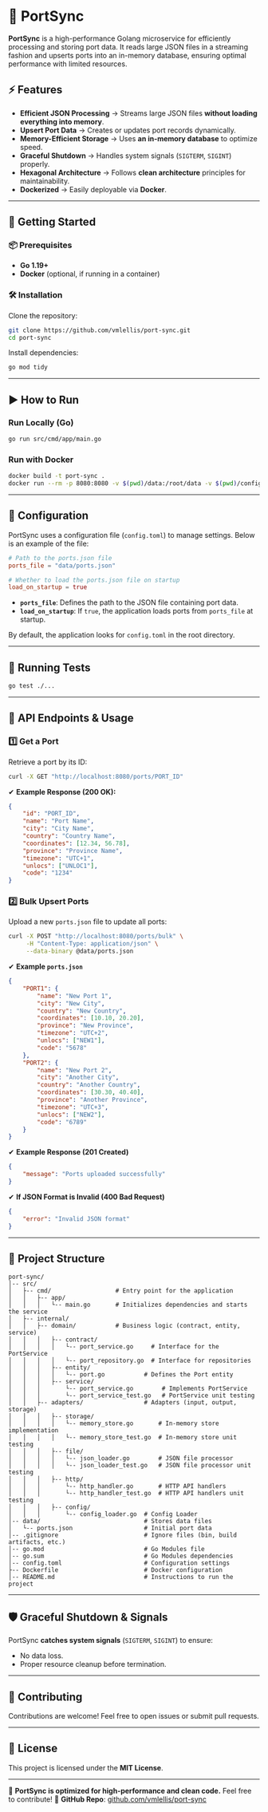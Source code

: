 # 🚢 PortSync

**PortSync** is a high-performance Golang microservice for efficiently processing and storing port data. It reads large JSON files in a streaming fashion and upserts ports into an in-memory database, ensuring optimal performance with limited resources.

## ⚡ Features
- **Efficient JSON Processing** → Streams large JSON files **without loading everything into memory**.
- **Upsert Port Data** → Creates or updates port records dynamically.
- **Memory-Efficient Storage** → Uses **an in-memory database** to optimize speed.
- **Graceful Shutdown** → Handles system signals (`SIGTERM`, `SIGINT`) properly.
- **Hexagonal Architecture** → Follows **clean architecture** principles for maintainability.
- **Dockerized** → Easily deployable via **Docker**.

---

## 🚀 Getting Started

### 📦 Prerequisites
- **Go 1.19+**
- **Docker** (optional, if running in a container)

### 🛠 Installation
Clone the repository:
```sh
git clone https://github.com/vmlellis/port-sync.git
cd port-sync
```

Install dependencies:
```sh
go mod tidy
```

---

## ▶️ How to Run

### **Run Locally (Go)**
```sh
go run src/cmd/app/main.go
```

### **Run with Docker**
```sh
docker build -t port-sync .
docker run --rm -p 8080:8080 -v $(pwd)/data:/root/data -v $(pwd)/config.toml:/config.toml --memory=200m  --name port-sync-container port-sync
```

---

## 🔧 Configuration
PortSync uses a configuration file (`config.toml`) to manage settings. Below is an example of the file:

```toml
# Path to the ports.json file
ports_file = "data/ports.json"

# Whether to load the ports.json file on startup
load_on_startup = true
```

- **`ports_file`**: Defines the path to the JSON file containing port data.
- **`load_on_startup`**: If `true`, the application loads ports from `ports_file` at startup.

By default, the application looks for `config.toml` in the root directory.

---

## 🤮 Running Tests
```sh
go test ./...
```

---

## 📡 API Endpoints & Usage

### **1️⃣ Get a Port**
Retrieve a port by its ID:
```sh
curl -X GET "http://localhost:8080/ports/PORT_ID"
```
✔ **Example Response (200 OK):**
```json
{
    "id": "PORT_ID",
    "name": "Port Name",
    "city": "City Name",
    "country": "Country Name",
    "coordinates": [12.34, 56.78],
    "province": "Province Name",
    "timezone": "UTC+1",
    "unlocs": ["UNLOC1"],
    "code": "1234"
}
```

### **2️⃣ Bulk Upsert Ports**
Upload a new `ports.json` file to update all ports:
```sh
curl -X POST "http://localhost:8080/ports/bulk" \
     -H "Content-Type: application/json" \
     --data-binary @data/ports.json
```
✔ **Example `ports.json`**
```json
{
    "PORT1": {
        "name": "New Port 1",
        "city": "New City",
        "country": "New Country",
        "coordinates": [10.10, 20.20],
        "province": "New Province",
        "timezone": "UTC+2",
        "unlocs": ["NEW1"],
        "code": "5678"
    },
    "PORT2": {
        "name": "New Port 2",
        "city": "Another City",
        "country": "Another Country",
        "coordinates": [30.30, 40.40],
        "province": "Another Province",
        "timezone": "UTC+3",
        "unlocs": ["NEW2"],
        "code": "6789"
    }
}
```
✔ **Example Response (201 Created)**
```json
{
    "message": "Ports uploaded successfully"
}
```

✔ **If JSON Format is Invalid (400 Bad Request)**
```json
{
    "error": "Invalid JSON format"
}
```

---

## 🏰 Project Structure

```
port-sync/
│-- src/
│   ├-- cmd/                  # Entry point for the application
│   │   ├-- app/
│   │   │   └-- main.go       # Initializes dependencies and starts the service
│   ├-- internal/
│   │   ├-- domain/           # Business logic (contract, entity, service)
│   │   │   ├-- contract/
│   │   │   │   └-- port_service.go     # Interface for the PortService
│   │   │   │   └-- port_repository.go  # Interface for repositories
│   │   │   ├-- entity/
│   │   │   │   └-- port.go           # Defines the Port entity
│   │   │   ├-- service/
│   │   │       └-- port_service.go        # Implements PortService
│   │   │       └-- port_service_test.go   # PortService unit testing
│   │   ├-- adapters/                 # Adapters (input, output, storage)
│   │   │   ├-- storage/
│   │   │   │   └-- memory_store.go       # In-memory store implementation
│   │   │   │   └-- memory_store_test.go  # In-memory store unit testing
│   │   │   ├-- file/
│   │   │   │   └-- json_loader.go        # JSON file processor
│   │   │   │   └-- json_loader_test.go   # JSON file processor unit testing
│   │   │   ├-- http/
│   │   │       └-- http_handler.go       # HTTP API handlers
│   │   │       └-- http_handler_test.go  # HTTP API handlers unit testing
│   │   │   ├-- config/
│   │   │       └-- config_loader.go  # Config Loader
│-- data/                             # Stores data files
│   └-- ports.json                    # Initial port data
│-- .gitignore                        # Ignore files (bin, build artifacts, etc.)
│-- go.mod                            # Go Modules file
│-- go.sum                            # Go Modules dependencies
│-- config.toml                       # Configuration settings
├-- Dockerfile                        # Docker configuration
│-- README.md                         # Instructions to run the project
```

---

## 🛡 Graceful Shutdown & Signals
PortSync **catches system signals** (`SIGTERM`, `SIGINT`) to ensure:
- No data loss.
- Proper resource cleanup before termination.

---

## 🐝 Contributing
Contributions are welcome! Feel free to open issues or submit pull requests.

---

## 🌿 License
This project is licensed under the **MIT License**.

---

🚀 **PortSync is optimized for high-performance and clean code.** Feel free to contribute!
🔗 **GitHub Repo**: [github.com/vmlellis/port-sync](https://github.com/vmlellis/port-sync)


